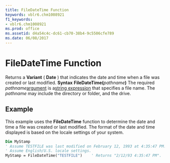 ```yaml
---
title: FileDateTime Function
keywords: vblr6.chm1008921
f1_keywords:
- vblr6.chm1008921
ms.prod: office
ms.assetid: d4a54c4c-dc61-cb70-38b4-9c5506cfe789
ms.date: 06/08/2017
---
```



# FileDateTime Function



Returns a  **Variant** ( **Date** ) that indicates the date and time when a file was created or last modified.
 **Syntax**
 **FileDateTime(**_pathname_**)**
The required  _pathname_[argument](vbe-glossary.md) is a[string expression](vbe-glossary.md) that specifies a file name. The _pathname_ may include the directory or folder, and the drive.

## Example

This example uses the  **FileDateTime** function to determine the date and time a file was created or last modified. The format of the date and time displayed is based on the locale settings of your system.


```vb
Dim MyStamp
' Assume TESTFILE was last modified on February 12, 1993 at 4:35:47 PM.
' Assume English/U.S. locale settings.
MyStamp = FileDateTime("TESTFILE")    ' Returns "2/12/93 4:35:47 PM".


```


